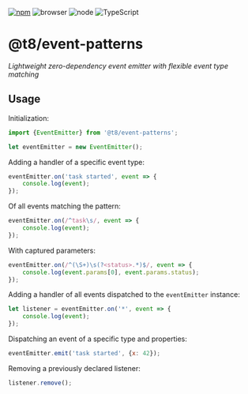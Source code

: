 [![npm](https://img.shields.io/npm/v/@t8/event-patterns?labelColor=royalblue&color=royalblue&style=flat-square)](https://www.npmjs.com/package/@t8/event-patterns) ![browser](https://img.shields.io/badge/browser-✓-345?labelColor=345&color=345&style=flat-square) ![node](https://img.shields.io/badge/node-✓-345?labelColor=345&color=345&style=flat-square) ![TypeScript](https://img.shields.io/badge/TypeScript-✓-345?labelColor=345&color=345&style=flat-square)

# @t8/event-patterns

*Lightweight zero-dependency event emitter with flexible event type matching*

## Usage

Initialization:

```js
import {EventEmitter} from '@t8/event-patterns';

let eventEmitter = new EventEmitter();
```

Adding a handler of a specific event type:

```js
eventEmitter.on('task started', event => {
    console.log(event);
});
```

Of all events matching the pattern:

```js
eventEmitter.on(/^task\s/, event => {
    console.log(event);
});
```

With captured parameters:

```js
eventEmitter.on(/^(\S+)\s(?<status>.*)$/, event => {
    console.log(event.params[0], event.params.status);
});
```

Adding a handler of all events dispatched to the `eventEmitter` instance:

```js
let listener = eventEmitter.on('*', event => {
    console.log(event);
});
```

Dispatching an event of a specific type and properties:

```js
eventEmitter.emit('task started', {x: 42});
```

Removing a previously declared listener:

```js
listener.remove();
```
